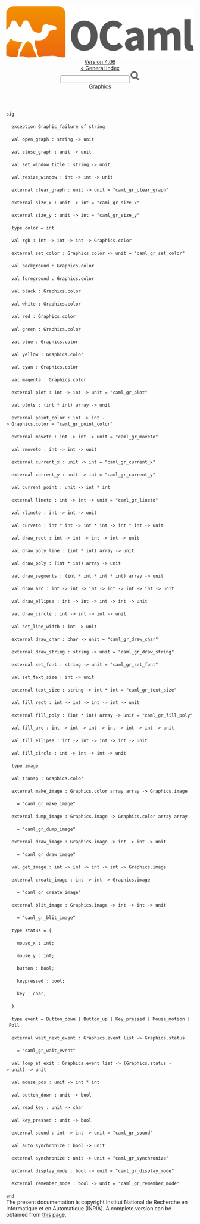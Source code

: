 <!-- ((! set title API !)) ((! set documentation !)) ((! set api !)) ((! set nobreadcrumb !)) -->
<div class="api"><header><nav class="toc brand"><a class="brand" href="https://ocaml.org/"><img src="colour-logo-gray.svg" class="svg" alt="OCaml"></a></nav><nav class="toc"><div class="toc_version"><a href="/docs" id="version-select">Version 4.06</a></div><a href="index.html">&lt; General Index</a><div class="api_search"><input type="text" name="apisearch" id="api_search" oninput="mySearch(false);" onkeypress="this.oninput();" onclick="this.oninput();" onpaste="this.oninput();">
<img src="search_icon.svg" alt="Search" class="svg" onclick="mySearch(false)"></div>
<div id="search_results"></div><div class="toc_title"><a href="Graphics.html">Graphics</a></div><ul></ul></nav></header>
<code class="code"><span class="keyword">sig</span><br>
&nbsp;&nbsp;<span class="keyword">exception</span>&nbsp;<span class="constructor">Graphic_failure</span>&nbsp;<span class="keyword">of</span>&nbsp;string<br>
&nbsp;&nbsp;<span class="keyword">val</span>&nbsp;open_graph&nbsp;:&nbsp;string&nbsp;<span class="keywordsign">-&gt;</span>&nbsp;unit<br>
&nbsp;&nbsp;<span class="keyword">val</span>&nbsp;close_graph&nbsp;:&nbsp;unit&nbsp;<span class="keywordsign">-&gt;</span>&nbsp;unit<br>
&nbsp;&nbsp;<span class="keyword">val</span>&nbsp;set_window_title&nbsp;:&nbsp;string&nbsp;<span class="keywordsign">-&gt;</span>&nbsp;unit<br>
&nbsp;&nbsp;<span class="keyword">val</span>&nbsp;resize_window&nbsp;:&nbsp;int&nbsp;<span class="keywordsign">-&gt;</span>&nbsp;int&nbsp;<span class="keywordsign">-&gt;</span>&nbsp;unit<br>
&nbsp;&nbsp;<span class="keyword">external</span>&nbsp;clear_graph&nbsp;:&nbsp;unit&nbsp;<span class="keywordsign">-&gt;</span>&nbsp;unit&nbsp;=&nbsp;<span class="string">"caml_gr_clear_graph"</span><br>
&nbsp;&nbsp;<span class="keyword">external</span>&nbsp;size_x&nbsp;:&nbsp;unit&nbsp;<span class="keywordsign">-&gt;</span>&nbsp;int&nbsp;=&nbsp;<span class="string">"caml_gr_size_x"</span><br>
&nbsp;&nbsp;<span class="keyword">external</span>&nbsp;size_y&nbsp;:&nbsp;unit&nbsp;<span class="keywordsign">-&gt;</span>&nbsp;int&nbsp;=&nbsp;<span class="string">"caml_gr_size_y"</span><br>
&nbsp;&nbsp;<span class="keyword">type</span>&nbsp;color&nbsp;=&nbsp;int<br>
&nbsp;&nbsp;<span class="keyword">val</span>&nbsp;rgb&nbsp;:&nbsp;int&nbsp;<span class="keywordsign">-&gt;</span>&nbsp;int&nbsp;<span class="keywordsign">-&gt;</span>&nbsp;int&nbsp;<span class="keywordsign">-&gt;</span>&nbsp;<span class="constructor">Graphics</span>.color<br>
&nbsp;&nbsp;<span class="keyword">external</span>&nbsp;set_color&nbsp;:&nbsp;<span class="constructor">Graphics</span>.color&nbsp;<span class="keywordsign">-&gt;</span>&nbsp;unit&nbsp;=&nbsp;<span class="string">"caml_gr_set_color"</span><br>
&nbsp;&nbsp;<span class="keyword">val</span>&nbsp;background&nbsp;:&nbsp;<span class="constructor">Graphics</span>.color<br>
&nbsp;&nbsp;<span class="keyword">val</span>&nbsp;foreground&nbsp;:&nbsp;<span class="constructor">Graphics</span>.color<br>
&nbsp;&nbsp;<span class="keyword">val</span>&nbsp;black&nbsp;:&nbsp;<span class="constructor">Graphics</span>.color<br>
&nbsp;&nbsp;<span class="keyword">val</span>&nbsp;white&nbsp;:&nbsp;<span class="constructor">Graphics</span>.color<br>
&nbsp;&nbsp;<span class="keyword">val</span>&nbsp;red&nbsp;:&nbsp;<span class="constructor">Graphics</span>.color<br>
&nbsp;&nbsp;<span class="keyword">val</span>&nbsp;green&nbsp;:&nbsp;<span class="constructor">Graphics</span>.color<br>
&nbsp;&nbsp;<span class="keyword">val</span>&nbsp;blue&nbsp;:&nbsp;<span class="constructor">Graphics</span>.color<br>
&nbsp;&nbsp;<span class="keyword">val</span>&nbsp;yellow&nbsp;:&nbsp;<span class="constructor">Graphics</span>.color<br>
&nbsp;&nbsp;<span class="keyword">val</span>&nbsp;cyan&nbsp;:&nbsp;<span class="constructor">Graphics</span>.color<br>
&nbsp;&nbsp;<span class="keyword">val</span>&nbsp;magenta&nbsp;:&nbsp;<span class="constructor">Graphics</span>.color<br>
&nbsp;&nbsp;<span class="keyword">external</span>&nbsp;plot&nbsp;:&nbsp;int&nbsp;<span class="keywordsign">-&gt;</span>&nbsp;int&nbsp;<span class="keywordsign">-&gt;</span>&nbsp;unit&nbsp;=&nbsp;<span class="string">"caml_gr_plot"</span><br>
&nbsp;&nbsp;<span class="keyword">val</span>&nbsp;plots&nbsp;:&nbsp;(int&nbsp;*&nbsp;int)&nbsp;array&nbsp;<span class="keywordsign">-&gt;</span>&nbsp;unit<br>
&nbsp;&nbsp;<span class="keyword">external</span>&nbsp;point_color&nbsp;:&nbsp;int&nbsp;<span class="keywordsign">-&gt;</span>&nbsp;int&nbsp;<span class="keywordsign">-&gt;</span>&nbsp;<span class="constructor">Graphics</span>.color&nbsp;=&nbsp;<span class="string">"caml_gr_point_color"</span><br>
&nbsp;&nbsp;<span class="keyword">external</span>&nbsp;moveto&nbsp;:&nbsp;int&nbsp;<span class="keywordsign">-&gt;</span>&nbsp;int&nbsp;<span class="keywordsign">-&gt;</span>&nbsp;unit&nbsp;=&nbsp;<span class="string">"caml_gr_moveto"</span><br>
&nbsp;&nbsp;<span class="keyword">val</span>&nbsp;rmoveto&nbsp;:&nbsp;int&nbsp;<span class="keywordsign">-&gt;</span>&nbsp;int&nbsp;<span class="keywordsign">-&gt;</span>&nbsp;unit<br>
&nbsp;&nbsp;<span class="keyword">external</span>&nbsp;current_x&nbsp;:&nbsp;unit&nbsp;<span class="keywordsign">-&gt;</span>&nbsp;int&nbsp;=&nbsp;<span class="string">"caml_gr_current_x"</span><br>
&nbsp;&nbsp;<span class="keyword">external</span>&nbsp;current_y&nbsp;:&nbsp;unit&nbsp;<span class="keywordsign">-&gt;</span>&nbsp;int&nbsp;=&nbsp;<span class="string">"caml_gr_current_y"</span><br>
&nbsp;&nbsp;<span class="keyword">val</span>&nbsp;current_point&nbsp;:&nbsp;unit&nbsp;<span class="keywordsign">-&gt;</span>&nbsp;int&nbsp;*&nbsp;int<br>
&nbsp;&nbsp;<span class="keyword">external</span>&nbsp;lineto&nbsp;:&nbsp;int&nbsp;<span class="keywordsign">-&gt;</span>&nbsp;int&nbsp;<span class="keywordsign">-&gt;</span>&nbsp;unit&nbsp;=&nbsp;<span class="string">"caml_gr_lineto"</span><br>
&nbsp;&nbsp;<span class="keyword">val</span>&nbsp;rlineto&nbsp;:&nbsp;int&nbsp;<span class="keywordsign">-&gt;</span>&nbsp;int&nbsp;<span class="keywordsign">-&gt;</span>&nbsp;unit<br>
&nbsp;&nbsp;<span class="keyword">val</span>&nbsp;curveto&nbsp;:&nbsp;int&nbsp;*&nbsp;int&nbsp;<span class="keywordsign">-&gt;</span>&nbsp;int&nbsp;*&nbsp;int&nbsp;<span class="keywordsign">-&gt;</span>&nbsp;int&nbsp;*&nbsp;int&nbsp;<span class="keywordsign">-&gt;</span>&nbsp;unit<br>
&nbsp;&nbsp;<span class="keyword">val</span>&nbsp;draw_rect&nbsp;:&nbsp;int&nbsp;<span class="keywordsign">-&gt;</span>&nbsp;int&nbsp;<span class="keywordsign">-&gt;</span>&nbsp;int&nbsp;<span class="keywordsign">-&gt;</span>&nbsp;int&nbsp;<span class="keywordsign">-&gt;</span>&nbsp;unit<br>
&nbsp;&nbsp;<span class="keyword">val</span>&nbsp;draw_poly_line&nbsp;:&nbsp;(int&nbsp;*&nbsp;int)&nbsp;array&nbsp;<span class="keywordsign">-&gt;</span>&nbsp;unit<br>
&nbsp;&nbsp;<span class="keyword">val</span>&nbsp;draw_poly&nbsp;:&nbsp;(int&nbsp;*&nbsp;int)&nbsp;array&nbsp;<span class="keywordsign">-&gt;</span>&nbsp;unit<br>
&nbsp;&nbsp;<span class="keyword">val</span>&nbsp;draw_segments&nbsp;:&nbsp;(int&nbsp;*&nbsp;int&nbsp;*&nbsp;int&nbsp;*&nbsp;int)&nbsp;array&nbsp;<span class="keywordsign">-&gt;</span>&nbsp;unit<br>
&nbsp;&nbsp;<span class="keyword">val</span>&nbsp;draw_arc&nbsp;:&nbsp;int&nbsp;<span class="keywordsign">-&gt;</span>&nbsp;int&nbsp;<span class="keywordsign">-&gt;</span>&nbsp;int&nbsp;<span class="keywordsign">-&gt;</span>&nbsp;int&nbsp;<span class="keywordsign">-&gt;</span>&nbsp;int&nbsp;<span class="keywordsign">-&gt;</span>&nbsp;int&nbsp;<span class="keywordsign">-&gt;</span>&nbsp;unit<br>
&nbsp;&nbsp;<span class="keyword">val</span>&nbsp;draw_ellipse&nbsp;:&nbsp;int&nbsp;<span class="keywordsign">-&gt;</span>&nbsp;int&nbsp;<span class="keywordsign">-&gt;</span>&nbsp;int&nbsp;<span class="keywordsign">-&gt;</span>&nbsp;int&nbsp;<span class="keywordsign">-&gt;</span>&nbsp;unit<br>
&nbsp;&nbsp;<span class="keyword">val</span>&nbsp;draw_circle&nbsp;:&nbsp;int&nbsp;<span class="keywordsign">-&gt;</span>&nbsp;int&nbsp;<span class="keywordsign">-&gt;</span>&nbsp;int&nbsp;<span class="keywordsign">-&gt;</span>&nbsp;unit<br>
&nbsp;&nbsp;<span class="keyword">val</span>&nbsp;set_line_width&nbsp;:&nbsp;int&nbsp;<span class="keywordsign">-&gt;</span>&nbsp;unit<br>
&nbsp;&nbsp;<span class="keyword">external</span>&nbsp;draw_char&nbsp;:&nbsp;char&nbsp;<span class="keywordsign">-&gt;</span>&nbsp;unit&nbsp;=&nbsp;<span class="string">"caml_gr_draw_char"</span><br>
&nbsp;&nbsp;<span class="keyword">external</span>&nbsp;draw_string&nbsp;:&nbsp;string&nbsp;<span class="keywordsign">-&gt;</span>&nbsp;unit&nbsp;=&nbsp;<span class="string">"caml_gr_draw_string"</span><br>
&nbsp;&nbsp;<span class="keyword">external</span>&nbsp;set_font&nbsp;:&nbsp;string&nbsp;<span class="keywordsign">-&gt;</span>&nbsp;unit&nbsp;=&nbsp;<span class="string">"caml_gr_set_font"</span><br>
&nbsp;&nbsp;<span class="keyword">val</span>&nbsp;set_text_size&nbsp;:&nbsp;int&nbsp;<span class="keywordsign">-&gt;</span>&nbsp;unit<br>
&nbsp;&nbsp;<span class="keyword">external</span>&nbsp;text_size&nbsp;:&nbsp;string&nbsp;<span class="keywordsign">-&gt;</span>&nbsp;int&nbsp;*&nbsp;int&nbsp;=&nbsp;<span class="string">"caml_gr_text_size"</span><br>
&nbsp;&nbsp;<span class="keyword">val</span>&nbsp;fill_rect&nbsp;:&nbsp;int&nbsp;<span class="keywordsign">-&gt;</span>&nbsp;int&nbsp;<span class="keywordsign">-&gt;</span>&nbsp;int&nbsp;<span class="keywordsign">-&gt;</span>&nbsp;int&nbsp;<span class="keywordsign">-&gt;</span>&nbsp;unit<br>
&nbsp;&nbsp;<span class="keyword">external</span>&nbsp;fill_poly&nbsp;:&nbsp;(int&nbsp;*&nbsp;int)&nbsp;array&nbsp;<span class="keywordsign">-&gt;</span>&nbsp;unit&nbsp;=&nbsp;<span class="string">"caml_gr_fill_poly"</span><br>
&nbsp;&nbsp;<span class="keyword">val</span>&nbsp;fill_arc&nbsp;:&nbsp;int&nbsp;<span class="keywordsign">-&gt;</span>&nbsp;int&nbsp;<span class="keywordsign">-&gt;</span>&nbsp;int&nbsp;<span class="keywordsign">-&gt;</span>&nbsp;int&nbsp;<span class="keywordsign">-&gt;</span>&nbsp;int&nbsp;<span class="keywordsign">-&gt;</span>&nbsp;int&nbsp;<span class="keywordsign">-&gt;</span>&nbsp;unit<br>
&nbsp;&nbsp;<span class="keyword">val</span>&nbsp;fill_ellipse&nbsp;:&nbsp;int&nbsp;<span class="keywordsign">-&gt;</span>&nbsp;int&nbsp;<span class="keywordsign">-&gt;</span>&nbsp;int&nbsp;<span class="keywordsign">-&gt;</span>&nbsp;int&nbsp;<span class="keywordsign">-&gt;</span>&nbsp;unit<br>
&nbsp;&nbsp;<span class="keyword">val</span>&nbsp;fill_circle&nbsp;:&nbsp;int&nbsp;<span class="keywordsign">-&gt;</span>&nbsp;int&nbsp;<span class="keywordsign">-&gt;</span>&nbsp;int&nbsp;<span class="keywordsign">-&gt;</span>&nbsp;unit<br>
&nbsp;&nbsp;<span class="keyword">type</span>&nbsp;image<br>
&nbsp;&nbsp;<span class="keyword">val</span>&nbsp;transp&nbsp;:&nbsp;<span class="constructor">Graphics</span>.color<br>
&nbsp;&nbsp;<span class="keyword">external</span>&nbsp;make_image&nbsp;:&nbsp;<span class="constructor">Graphics</span>.color&nbsp;array&nbsp;array&nbsp;<span class="keywordsign">-&gt;</span>&nbsp;<span class="constructor">Graphics</span>.image<br>
&nbsp;&nbsp;&nbsp;&nbsp;=&nbsp;<span class="string">"caml_gr_make_image"</span><br>
&nbsp;&nbsp;<span class="keyword">external</span>&nbsp;dump_image&nbsp;:&nbsp;<span class="constructor">Graphics</span>.image&nbsp;<span class="keywordsign">-&gt;</span>&nbsp;<span class="constructor">Graphics</span>.color&nbsp;array&nbsp;array<br>
&nbsp;&nbsp;&nbsp;&nbsp;=&nbsp;<span class="string">"caml_gr_dump_image"</span><br>
&nbsp;&nbsp;<span class="keyword">external</span>&nbsp;draw_image&nbsp;:&nbsp;<span class="constructor">Graphics</span>.image&nbsp;<span class="keywordsign">-&gt;</span>&nbsp;int&nbsp;<span class="keywordsign">-&gt;</span>&nbsp;int&nbsp;<span class="keywordsign">-&gt;</span>&nbsp;unit<br>
&nbsp;&nbsp;&nbsp;&nbsp;=&nbsp;<span class="string">"caml_gr_draw_image"</span><br>
&nbsp;&nbsp;<span class="keyword">val</span>&nbsp;get_image&nbsp;:&nbsp;int&nbsp;<span class="keywordsign">-&gt;</span>&nbsp;int&nbsp;<span class="keywordsign">-&gt;</span>&nbsp;int&nbsp;<span class="keywordsign">-&gt;</span>&nbsp;int&nbsp;<span class="keywordsign">-&gt;</span>&nbsp;<span class="constructor">Graphics</span>.image<br>
&nbsp;&nbsp;<span class="keyword">external</span>&nbsp;create_image&nbsp;:&nbsp;int&nbsp;<span class="keywordsign">-&gt;</span>&nbsp;int&nbsp;<span class="keywordsign">-&gt;</span>&nbsp;<span class="constructor">Graphics</span>.image<br>
&nbsp;&nbsp;&nbsp;&nbsp;=&nbsp;<span class="string">"caml_gr_create_image"</span><br>
&nbsp;&nbsp;<span class="keyword">external</span>&nbsp;blit_image&nbsp;:&nbsp;<span class="constructor">Graphics</span>.image&nbsp;<span class="keywordsign">-&gt;</span>&nbsp;int&nbsp;<span class="keywordsign">-&gt;</span>&nbsp;int&nbsp;<span class="keywordsign">-&gt;</span>&nbsp;unit<br>
&nbsp;&nbsp;&nbsp;&nbsp;=&nbsp;<span class="string">"caml_gr_blit_image"</span><br>
&nbsp;&nbsp;<span class="keyword">type</span>&nbsp;status&nbsp;=&nbsp;{<br>
&nbsp;&nbsp;&nbsp;&nbsp;mouse_x&nbsp;:&nbsp;int;<br>
&nbsp;&nbsp;&nbsp;&nbsp;mouse_y&nbsp;:&nbsp;int;<br>
&nbsp;&nbsp;&nbsp;&nbsp;button&nbsp;:&nbsp;bool;<br>
&nbsp;&nbsp;&nbsp;&nbsp;keypressed&nbsp;:&nbsp;bool;<br>
&nbsp;&nbsp;&nbsp;&nbsp;key&nbsp;:&nbsp;char;<br>
&nbsp;&nbsp;}<br>
&nbsp;&nbsp;<span class="keyword">type</span>&nbsp;event&nbsp;=&nbsp;<span class="constructor">Button_down</span>&nbsp;<span class="keywordsign">|</span>&nbsp;<span class="constructor">Button_up</span>&nbsp;<span class="keywordsign">|</span>&nbsp;<span class="constructor">Key_pressed</span>&nbsp;<span class="keywordsign">|</span>&nbsp;<span class="constructor">Mouse_motion</span>&nbsp;<span class="keywordsign">|</span>&nbsp;<span class="constructor">Poll</span><br>
&nbsp;&nbsp;<span class="keyword">external</span>&nbsp;wait_next_event&nbsp;:&nbsp;<span class="constructor">Graphics</span>.event&nbsp;list&nbsp;<span class="keywordsign">-&gt;</span>&nbsp;<span class="constructor">Graphics</span>.status<br>
&nbsp;&nbsp;&nbsp;&nbsp;=&nbsp;<span class="string">"caml_gr_wait_event"</span><br>
&nbsp;&nbsp;<span class="keyword">val</span>&nbsp;loop_at_exit&nbsp;:&nbsp;<span class="constructor">Graphics</span>.event&nbsp;list&nbsp;<span class="keywordsign">-&gt;</span>&nbsp;(<span class="constructor">Graphics</span>.status&nbsp;<span class="keywordsign">-&gt;</span>&nbsp;unit)&nbsp;<span class="keywordsign">-&gt;</span>&nbsp;unit<br>
&nbsp;&nbsp;<span class="keyword">val</span>&nbsp;mouse_pos&nbsp;:&nbsp;unit&nbsp;<span class="keywordsign">-&gt;</span>&nbsp;int&nbsp;*&nbsp;int<br>
&nbsp;&nbsp;<span class="keyword">val</span>&nbsp;button_down&nbsp;:&nbsp;unit&nbsp;<span class="keywordsign">-&gt;</span>&nbsp;bool<br>
&nbsp;&nbsp;<span class="keyword">val</span>&nbsp;read_key&nbsp;:&nbsp;unit&nbsp;<span class="keywordsign">-&gt;</span>&nbsp;char<br>
&nbsp;&nbsp;<span class="keyword">val</span>&nbsp;key_pressed&nbsp;:&nbsp;unit&nbsp;<span class="keywordsign">-&gt;</span>&nbsp;bool<br>
&nbsp;&nbsp;<span class="keyword">external</span>&nbsp;sound&nbsp;:&nbsp;int&nbsp;<span class="keywordsign">-&gt;</span>&nbsp;int&nbsp;<span class="keywordsign">-&gt;</span>&nbsp;unit&nbsp;=&nbsp;<span class="string">"caml_gr_sound"</span><br>
&nbsp;&nbsp;<span class="keyword">val</span>&nbsp;auto_synchronize&nbsp;:&nbsp;bool&nbsp;<span class="keywordsign">-&gt;</span>&nbsp;unit<br>
&nbsp;&nbsp;<span class="keyword">external</span>&nbsp;synchronize&nbsp;:&nbsp;unit&nbsp;<span class="keywordsign">-&gt;</span>&nbsp;unit&nbsp;=&nbsp;<span class="string">"caml_gr_synchronize"</span><br>
&nbsp;&nbsp;<span class="keyword">external</span>&nbsp;display_mode&nbsp;:&nbsp;bool&nbsp;<span class="keywordsign">-&gt;</span>&nbsp;unit&nbsp;=&nbsp;<span class="string">"caml_gr_display_mode"</span><br>
&nbsp;&nbsp;<span class="keyword">external</span>&nbsp;remember_mode&nbsp;:&nbsp;bool&nbsp;<span class="keywordsign">-&gt;</span>&nbsp;unit&nbsp;=&nbsp;<span class="string">"caml_gr_remember_mode"</span><br>
<span class="keyword">end</span></code><div class="copyright">The present documentation is copyright Institut National de Recherche en Informatique et en Automatique (INRIA). A complete version can be obtained from <a href="http://caml.inria.fr/pub/docs/manual-ocaml/">this page</a>.</div></div>